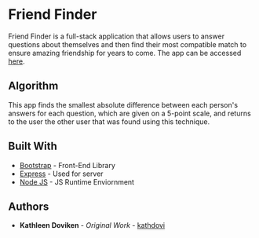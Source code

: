 # Friend Finder

Friend Finder is a full-stack application that allows users to answer questions about themselves and then find their most compatible match to ensure amazing friendship for years to come. The app can be accessed [here](https://mysterious-anchorage-25274.herokuapp.com/).

## Algorithm

This app finds the smallest absolute difference between each person's answers for each question, which are given on a 5-point scale, and returns to the user the other user that was found using this technique. 

## Built With

* [Bootstrap](http://getbootstrap.com/) - Front-End Library
* [Express](https://expressjs.com/) - Used for server
* [Node JS](https://nodejs.org/en/) - JS Runtime Enviornment

## Authors

* **Kathleen Doviken** - *Original Work* - [kathdovi](https://github.com/kathdovi)





